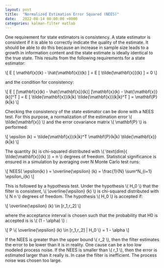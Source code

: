 ```yaml
---
layout: post
title:  "Normalized Estimation Error Squared (NEES)"
date:   2022-08-14 00:00:00 +0000
categories: kalman-filter matlab
---
```


One requirement for state estimators is consistency. 
A state estimator is consistent if it is able to correctly indicate the quality of the estimate. 
It should be able to do this because an increase in sample size leads to a growth in information content and the state estimate is ideally identical to the true state.
This results from the following requirements for a state estimator:

\\[ E [ \mathbf{x}(k) - \hat{\mathbf{x}}(k)  ] = E [ \tilde{\mathbf{x}}(k)  ] = 0  \\]

and the condition for consistency:

\\[ E [ [\mathbf{x}(k) - \hat{\mathbf{x}}(k)] [\mathbf{x}(k) - \hat{\mathbf{x}}(k)]^T ] = E [ \tilde{\mathbf{x}}(k\|k) \tilde{\mathbf{x}}(k\|k)^T  ] = \mathbf{P}(k\|k)  \\]

Checking the consistency of the state estimator can be done with a NEES test.
For this purpose, a normalization of the estimation error \\( \tilde{\mathbf{x}} \\) and the error covariance matrix \\( \mathbf{P} \\) is performed:

\\[ \epsilon (k) = \tilde{\mathbf{x}}(k\|k)^T \mathbf{P}(k\|k) \tilde{\mathbf{x}}(k\|k) \\]

The quantity (k) is chi-squared distributed with \\( \text{dim}( \tilde{\mathbf{x}}(k) )) = n \\) degrees of freedom. 
Statistical significance is ensured in a simulation by averaging over N Monte Carlo test runs:

\\[ NEES( \epsilon(k) ) = \overline{\epsilon} (k)  = \frac{1}{N} \sum^N_{i=1} \epsilon_i(k) \\]

This is followed by a hypothesis test. 
Under the hypothesis \\( H_0 \\) that the filter is consistent, \\( \overline{\epsilon} (k) \\) is chi-squared distributed with \\( N n \\) degrees of freedom. 
The hypothesis \\( H_0 \\) is accepted if:

\\[ \overline{\epsilon} (k) \in [r_1,r_2] \\]

where the acceptance interval is chosen such that the probability that H0 is accepted is is \\( (1 - \alpha) \\) :

\\[ P \\{ \overline{\epsilon} (k) \in [r_1,r_2]  \| H_0 \\} = 1 - \alpha \\]

If the NEES is greater than the upper bound \\( r_2 \\), then the filter estimates the error to be lower than it is in reality.
One cause can be a too low modeled process noise.
If the NEES is smaller than \\( r_1 \\), then the error is estimated larger than it really is. 
In case the filter is inefficient. 
The process noise was chosen too large.


[jekyll-docs]: https://jekyllrb.com/docs/home
[jekyll-gh]:   https://github.com/jekyll/jekyll
[jekyll-talk]: https://talk.jekyllrb.com/
